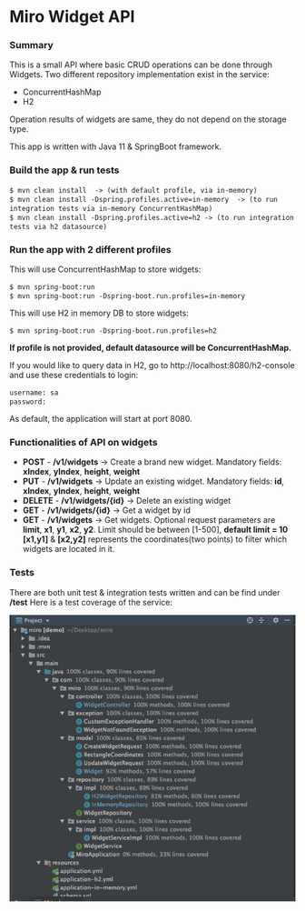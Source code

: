 # Miro Widget API

### Summary
This is a small API where basic CRUD operations can be done through Widgets.
Two different repository implementation exist in the service:
 * ConcurrentHashMap
 * H2

Operation results of widgets are same, they do not depend on the storage type.

This app is written with Java 11 & SpringBoot framework.
 
### Build the app & run tests
    $ mvn clean install  -> (with default profile, via in-memory)
    $ mvn clean install -Dspring.profiles.active=in-memory  -> (to run integration tests via in-memory ConcurrentHashMap)
    $ mvn clean install -Dspring.profiles.active=h2 -> (to run integration tests via h2 datasource)

### Run the app with 2 different profiles
This will use ConcurrentHashMap to store widgets:

    $ mvn spring-boot:run
    $ mvn spring-boot:run -Dspring-boot.run.profiles=in-memory

This will use H2 in memory DB to store widgets:
    
    $ mvn spring-boot:run -Dspring-boot.run.profiles=h2

**If profile is not provided, default datasource will be ConcurrentHashMap.**

If you would like to query data in H2, go to http://localhost:8080/h2-console and use these credentials to login:

    username: sa
    password:

As default, the application will start at port 8080.

### Functionalities of API on widgets
* **POST** - **/v1/widgets** -> Create a brand new widget. Mandatory fields: **xIndex**, **yIndex**, **height**, **weight**
* **PUT** - **/v1/widgets** -> Update an existing widget. Mandatory fields: **id**, **xIndex**, **yIndex**, **height**, **weight**
* **DELETE** - **/v1/widgets/{id}** -> Delete an existing widget
* **GET** - **/v1/widgets/{id}** -> Get a widget by id
* **GET** - **/v1/widgets** -> Get widgets. Optional request parameters are **limit**, **x1**, **y1**, **x2**, **y2**. Limit should be between [1-500], **default limit = 10** 
**[x1,y1]** & **[x2,y2]** represents the coordinates(two points) to filter which widgets are located in it.

### Tests
There are both unit test & integration tests written and can be find under **/test**
Here is a test coverage of the service:

![Test Coverage](test-coverage.png)